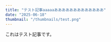 ```yaml
---
title: "テスト記事aaaaaあああああああああああああ"
date: "2025-06-18"
thumbnail: "/thumbnails/test.png"
---
```


これはテスト記事です。
